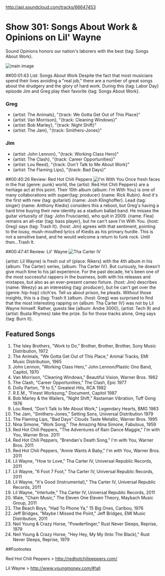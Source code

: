 

http://api.soundcloud.com/tracks/66647453

# Show 301: Songs About Work & Opinions on Lil' Wayne 
Sound Opinions honors our nation's laborers with the best {tag: Songs About Work}.

![main image](http://static.soundopinions.org/images/2009/laborday.jpg)

##00:01:43 List: Songs About Work
Despite the fact that most musicians spend their lives avoiding a "real job," there are a number of great songs about the drudgery and the glory of hard work. During this {tag: Labor Day} episode Jim and Greg play their favorite {tag: Songs About Work}.

### Greg
- {artist: The Animals}, "{track: We Gotta Get Out of This Place}" 
- {artist: Van Morrison}, "{track: Cleaning Windows}"
- {artist: Bob Marley}, "{track: Night Shift}"
- {artist: The Jam}, "{track: Smithers-Jones}"

### Jim
- {artist: John Lennon}, "{track: Working Class Hero}"
- {artist: The Clash}, "{track: Career Opportunities}"
- {artist: Lou Reed}, "{track: Don't Talk to Me About Work}"
- {artist: The Flaming Lips}, "{track: Bad Days}"

##00:40:26 Review: Red Hot Chili Peppers
![I'm With You](https://upload.wikimedia.org/wikipedia/en/7/74/RHCP_I'm_With_You_Cover.jpg "889780/450747622")
Once fresh faces in the frat {genre: punk} world, the {artist: Red Hot Chili Peppers} are a heritage act at this point. Their 10th album {album: I'm With You} is one of many collaborations with super{tag: producer} {name: Rick Rubin}. And it's the first with new {tag: guitarist} {name: Josh Klinghoffer}. Lead {tag: singer} {name: Anthony Kiedis} considers this a reboot, but Greg's having a hard time buying their new identity as a stadium ballad band. He misses the guitar virtuosity of {tag: John Frusciante}, who quit in 2009. {name: Flea} remains an all-star {tag: bass player}, but he can't save I'm With You. {host: Greg} says {tag: Trash It}. {host: Jim} agrees with that sentiment, pointing to the lousy, mush-mouthed lyrics of Kiedis as his primary hurdle. This is not a sensitive band, and he would welcome a return to funk rock. Until then...Trash It.

##00:47:41 Review: Lil' Wayne
![Tha Carter IV](http://is5.mzstatic.com/image/thumb/Music/v4/1d/bd/1b/1dbd1be7-95e4-54d4-ffe5-76d233d466c4/source/600x600bb.jpg "5869117/459862427")

{artist: Lil Wayne} is fresh out of {place: Rikers} with the 4th album in his {album: Tha Carter} series, {album: Tha Carter IV}. But curiously, he doesn't give much time to his jail experience. For the past decade, he's been one of the most successful rappers in the business, both with his releases and mixtapes, but also as an ever-present cameo fixture. {host: Jim} describes {name: Weezy} as an interesting {tag: producer}, but he can't get over the {genre: hip-hop} clich'es. Tell us about prison, he pleads. Without those insights, this is a {tag: Trash It }album. {host: Greg} was surprised to find that the most interesting rapping on {album: Tha Carter IV} was not by Lil Wayne himself. Rather, guests like {album: Andre 3000}, {artist: Tech 9} and {artist: Busta Rhymes} take the prize. So for those tracks alone, Greg says {tag: Burn It}.



## Featured Songs
1. The Isley Brothers, "Work to Do," Brother, Brother, Brother, Sony Music Distribution, 1972
2. The Animals, "We Gotta Get Out of This Place," Animal Tracks, EMI Music Distribution, 1965
3. John Lennon, "Working Class Hero," John Lennon/Plastic Ono Band, Capitol, 1970
4. Van Morrison, "Cleaning Windows," Beautiful Vision, Warner Bros. 1982
5. The Clash, "Career Opportunities," The Clash, Epic 1977
6. Dolly Parton, "9 to 5," Greatest Hits, RCA 1982
7. R.E.M., "Finest Worksong," Document, Capitol 1987
8. Bob Marley & the Wailers, "Night Shift," Rastaman Vibration, Tuff Gong 1976
9. Lou Reed, "Don't Talk to Me About Work," Legendary Hearts, BMG 1983
10. The Jam, "Smithers-Jones," Setting Sons, Universal Distribution 1979
11. The Flaming Lips, "Bad Days" Clouds Taste Metallic, Warner Bros. 1995
12. Nina Simone, "Work Song," The Amazing Nina Simone, Fabulous, 1959
13. Red Hot Chili Peppers, "The Adventures of Rain Dance Maggie," I'm with You, Warner Bros. 2011
14. Red Hot Chili Peppers, "Brendan's Death Song," I'm with You, Warner Bros. 2011
15. Red Hot Chili Peppers, "Annie Wants A Baby," I'm with You, Warner Bros. 2011
16. Lil Wayne, "How to Love," Tha Carter IV, Universal Republic Records, 2011
17. Lil Wayne, "6 Foot 7 Foot," Tha Carter IV, Universal Republic Records, 2011
18. Lil Wayne, "It's Good (Instrumental)," Tha Carter IV, Universal Republic Records, 2011
19. Lil Wayne, "Interlude," Tha Carter IV, Universal Republic Records, 2011
20. Wale, "Chain Music," The Eleven One Eleven Theory, Maybach Music Group, 2011
21. The Beach Boys, "Had To Phone Ya," 15 Big Ones, Caribou, 1976
22. Jeff Bridges, "Maybe I Missed the Point," Jeff Bridges, EMI Music Distribution, 2011
23. Neil Young & Crazy Horse, "Powderfinger," Rust Never Sleeps, Reprise, 1979
24. Neil Young & Crazy Horse, "Hey Hey, My My (Into The Black)," Rust Never Sleeps, Reprise, 1979

##Footnotes

Red Hot Chili Peppers > http://redhotchilipeppers.com/

Lil Wayne > http://www.youngmoney.com/#!all
